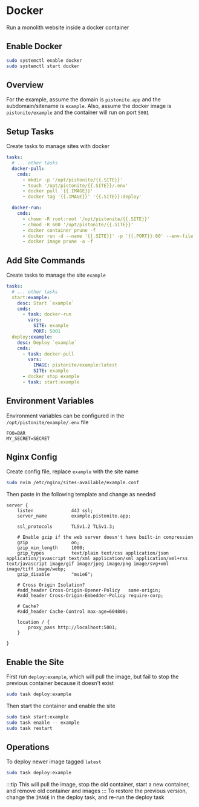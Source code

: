 # Docker
Run a monolith website inside a docker container

## Enable Docker
```bash
sudo systemctl enable docker
sudo systemctl start docker
```

## Overview
For the example, assume the domain is `pistonite.app` and the subdomain/sitename
is `example`. Also, assume the docker image is `pistonite/example` and the container
will run on port `5001`

## Setup Tasks
Create tasks to manage sites with docker
```yaml
tasks:
  # ... other tasks
  docker-pull:
    cmds:
      - mkdir -p '/opt/pistonite/{{.SITE}}'
      - touch '/opt/pistonite/{{.SITE}}/.env'
      - docker pull '{{.IMAGE}}'
      - docker tag '{{.IMAGE}}' '{{.SITE}}:deploy'

  docker-run:
    cmds:
      - chown -R root:root '/opt/pistonite/{{.SITE}}'
      - chmod -R 600 '/opt/pistonite/{{.SITE}}'
      - docker container prune -f
      - docker run -d --name '{{.SITE}}' -p '{{.PORT}}:80' --env-file '/opt/pistonite/{{.SITE}}/.env' '{{.SITE}}:deploy'
      - docker image prune -a -f

```

## Add Site Commands
Create tasks to manage the site `example`
```yaml
tasks:
  # ... other tasks
  start:example:
    desc: Start `example`
    cmds:
      - task: docker-run
        vars:
          SITE: example
          PORT: 5001
  deploy:example:
    desc: Deploy `example`
    cmds:
      - task: docker-pull
        vars:
          IMAGE: pistonite/example:latest
          SITE: example
      - docker stop example
      - task: start:example
```

## Environment Variables
Environment variables can be configured in the `/opt/pistonite/example/.env` file
```
FOO=BAR
MY_SECRET=SECRET
```

## Nginx Config
Create config file, replace `example` with the site name
```bash
sudo nvim /etc/nginx/sites-available/example.conf
```
Then paste in the following template and change as needed
```nginx
server {
    listen              443 ssl;
    server_name         example.pistonite.app;

    ssl_protocols       TLSv1.2 TLSv1.3;

    # Enable gzip if the web server doesn't have built-in compression
    gzip                on;
    gzip_min_length     1000;
    gzip_types          text/plain text/css application/json application/javascript text/xml application/xml application/xml+rss text/javascript image/gif image/jpeg image/png image/svg+xml image/tiff image/webp;
    gzip_disable        "msie6";

    # Cross Origin Isolation?
    #add_header Cross-Origin-Opener-Policy   same-origin;
    #add_header Cross-Origin-Embedder-Policy require-corp;

    # Cache?
    #add_header Cache-Control max-age=604800;

    location / {
        proxy_pass http://localhost:5001;
    }

}

```

## Enable the Site
First run `deploy:example`, which will pull the image, but fail to stop the previous container because it doesn't exist
```bash
sudo task deploy:example
```
Then start the container and enable the site
```bash
sudo task start:example
sudo task enable -- example
sudo task restart
```

## Operations
To deploy newer image tagged `latest`
```bash
sudo task deploy:example
```
:::tip
This will pull the image, stop the old container, start a new container, and remove old container and images
:::
To restore the previous version, change the `IMAGE` in the deploy task, and re-run the deploy task
